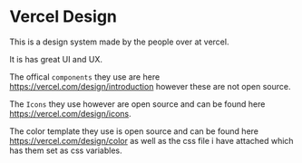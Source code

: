 # Vercel Design 

This is a design system made by the people over at vercel.

It is has great UI and UX.

The offical `components` they use are here https://vercel.com/design/introduction however these are not open source.

The `Icons` they use however are open source and can be found here https://vercel.com/design/icons.

The color template they use is open source and can be found here https://vercel.com/design/color as well as the css file i have attached which has them set as css variables.
